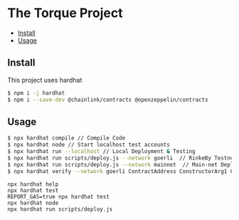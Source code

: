 # The Torque Project

- [Install](#install)
- [Usage](#usage)

## Install

This project uses hardhat

```sh
$ npm i -j hardhat
$ npm i --save-dev @chainlink/contracts @openzeppelin/contracts
```

## Usage

```sh
$ npx hardhat compile // Compile Code
$ npx hardhat node // Start localhost test accounts
$ npx hardhat run --localhost // Local Deployment & Testing
$ npx hardhat run scripts/deploy.js --network goerli  // RinkeBy Testnet Deployment
$ npx hardhat run scripts/deploy.js --network mainnet  // Main-net Deployment
$ npx hardhat verify --network goerli ContractAddress ConstructorArg1 ConstructorArg2 ....
```


```shell
npx hardhat help
npx hardhat test
REPORT_GAS=true npx hardhat test
npx hardhat node
npx hardhat run scripts/deploy.js
```
